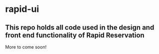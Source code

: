 # rapid-ui

## This repo holds all code used in the design and front end functionality of Rapid Reservation

More to come soon!
